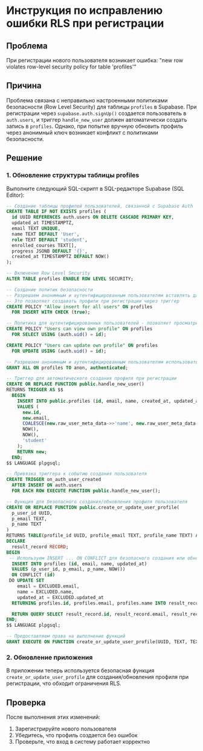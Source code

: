 # Инструкция по исправлению ошибки RLS при регистрации

## Проблема
При регистрации нового пользователя возникает ошибка: "new row violates row-level security policy for table 'profiles'"

## Причина
Проблема связана с неправильно настроенными политиками безопасности (Row Level Security) для таблицы `profiles` в Supabase. При регистрации через `supabase.auth.signUp()` создается пользователь в `auth.users`, и триггер `handle_new_user` должен автоматически создать запись в `profiles`. Однако, при попытке вручную обновить профиль через анонимный ключ возникает конфликт с политиками безопасности.

## Решение

### 1. Обновление структуры таблицы profiles

Выполните следующий SQL-скрипт в SQL-редакторе Supabase (SQL Editor):

```sql
-- Создание таблицы профилей пользователей, связанной с Supabase Auth
CREATE TABLE IF NOT EXISTS profiles (
  id UUID REFERENCES auth.users ON DELETE CASCADE PRIMARY KEY,
  updated_at TIMESTAMPTZ,
  email TEXT UNIQUE,
  name TEXT DEFAULT 'User',
  role TEXT DEFAULT 'student',
  enrolled_courses TEXT[],
  progress JSONB DEFAULT '{}',
  created_at TIMESTAMPTZ DEFAULT NOW()
);

-- Включение Row Level Security
ALTER TABLE profiles ENABLE ROW LEVEL SECURITY;

-- Создание политик безопасности
-- Разрешаем анонимным и аутентифицированным пользователям вставлять данные
-- Это позволяет создавать профили при регистрации через триггер
CREATE POLICY "Allow insert for all users" ON profiles
  FOR INSERT WITH CHECK (true);

-- Политика для аутентифицированных пользователей - позволяет просматривать и обновлять свой профиль
CREATE POLICY "Users can view own profile" ON profiles
  FOR SELECT USING (auth.uid() = id);

CREATE POLICY "Users can update own profile" ON profiles
  FOR UPDATE USING (auth.uid() = id);

-- Разрешаем анонимным и аутентифицированным пользователям использовать таблицу
GRANT ALL ON profiles TO anon, authenticated;

-- Триггер для автоматического создания профиля при регистрации
CREATE OR REPLACE FUNCTION public.handle_new_user()
RETURNS TRIGGER AS $$
  BEGIN
    INSERT INTO public.profiles (id, email, name, created_at, updated_at, role)
    VALUES (
      new.id, 
      new.email, 
      COALESCE(new.raw_user_meta_data->>'name', new.raw_user_meta_data->>'full_name', 'User'), 
      NOW(), 
      NOW(),
      'student'
    );
    RETURN new;
  END;
$$ LANGUAGE plpgsql;

-- Привязка триггера к событию создания пользователя
CREATE TRIGGER on_auth_user_created
  AFTER INSERT ON auth.users
  FOR EACH ROW EXECUTE FUNCTION public.handle_new_user();

-- Функция для безопасного создания/обновления профиля пользователя
CREATE OR REPLACE FUNCTION public.create_or_update_user_profile(
  p_user_id UUID,
  p_email TEXT,
  p_name TEXT
)
RETURNS TABLE(profile_id UUID, profile_email TEXT, profile_name TEXT) AS $$
DECLARE
  result_record RECORD;
BEGIN
 -- Используем INSERT ... ON CONFLICT для безопасного создания или обновления профиля
  INSERT INTO profiles (id, email, name, updated_at)
  VALUES (p_user_id, p_email, p_name, NOW())
  ON CONFLICT (id)
 DO UPDATE SET
    email = EXCLUDED.email,
    name = EXCLUDED.name,
    updated_at = EXCLUDED.updated_at
  RETURNING profiles.id, profiles.email, profiles.name INTO result_record;

  RETURN QUERY SELECT result_record.id, result_record.email, result_record.name;
END;
$$ LANGUAGE plpgsql;

-- Предоставляем права на выполнение функций
GRANT EXECUTE ON FUNCTION create_or_update_user_profile(UUID, TEXT, TEXT) TO anon, authenticated;
```

### 2. Обновление приложения

В приложении теперь используется безопасная функция `create_or_update_user_profile` для создания/обновления профиля при регистрации, что обходит ограничения RLS.

## Проверка

После выполнения этих изменений:
1. Зарегистрируйте нового пользователя
2. Убедитесь, что профиль создается без ошибок
3. Проверьте, что вход в систему работает корректно